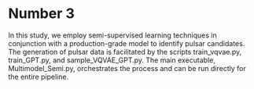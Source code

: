 # Number 3
In this study, we employ semi-supervised learning techniques in conjunction with a production-grade model to identify pulsar candidates. The generation of pulsar data is facilitated by the scripts train_vqvae.py, train_GPT.py, and sample_VQVAE_GPT.py. The main executable, Multimodel_Semi.py, orchestrates the process and can be run directly for the entire pipeline.
